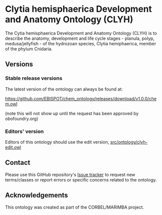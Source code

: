 <!-- [![Build Status](https://travis-ci.org/obophenotype/chem.svg?branch=master)](https://travis-ci.org/obophenotype/chem)
[![DOI](https://zenodo.org/badge/13996/obophenotype/chem.svg)](https://zenodo.org/badge/latestdoi/13996/obophenotype/chem) -->

# Clytia hemisphaerica Development and Anatomy Ontology (CLYH)

The Cytia hemisphaerica Development and Anatomy Ontology (CLYH) is to describe the anatomy, development and life cycle stages - planula, polyp, medusa/jellyfish - of the hydrozoan species, Clytia hemiphaerica, member of the phylum Cnidaria.

## Versions

### Stable release versions

The latest version of the ontology can always be found at:

https://github.com/EBISPOT/chem_ontology/releases/download/v1.0.0/chem.owl

(note this will not show up until the request has been approved by obofoundry.org)

### Editors' version

Editors of this ontology should use the edit version, [src/ontology/clyh-edit.owl](src/ontology/clyh-edit.owl)

## Contact

Please use this GitHub repository's [Issue tracker](https://github.com/EBISPOT/clyh_ontology/issues) to request new terms/classes or report errors or specific concerns related to the ontology.

## Acknowledgements

This ontology was created as part of the CORBEL/MARIMBA project.